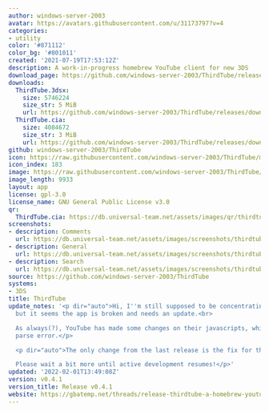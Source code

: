 ```yaml
---
author: windows-server-2003
avatar: https://avatars.githubusercontent.com/u/31173797?v=4
categories:
- utility
color: '#871112'
color_bg: '#801011'
created: '2021-07-19T17:53:12Z'
description: A work-in-progress homebrew YouTube client for new 3DS
download_page: https://github.com/windows-server-2003/ThirdTube/releases
downloads:
  ThirdTube.3dsx:
    size: 5746224
    size_str: 5 MiB
    url: https://github.com/windows-server-2003/ThirdTube/releases/download/v0.4.1/ThirdTube.3dsx
  ThirdTube.cia:
    size: 4084672
    size_str: 3 MiB
    url: https://github.com/windows-server-2003/ThirdTube/releases/download/v0.4.1/ThirdTube.cia
github: windows-server-2003/ThirdTube
icon: https://raw.githubusercontent.com/windows-server-2003/ThirdTube/main/resource/icon.png
icon_index: 183
image: https://raw.githubusercontent.com/windows-server-2003/ThirdTube/main/resource/banner.png
image_length: 9933
layout: app
license: gpl-3.0
license_name: GNU General Public License v3.0
qr:
  ThirdTube.cia: https://db.universal-team.net/assets/images/qr/thirdtube-cia.png
screenshots:
- description: Comments
  url: https://db.universal-team.net/assets/images/screenshots/thirdtube/comments.png
- description: General
  url: https://db.universal-team.net/assets/images/screenshots/thirdtube/general.png
- description: Search
  url: https://db.universal-team.net/assets/images/screenshots/thirdtube/search.png
source: https://github.com/windows-server-2003/ThirdTube
systems:
- 3DS
title: ThirdTube
update_notes: '<p dir="auto">Hi, I''m still supposed to be concentrating on my things,
  but it seems the app is broken and needs an update.<br>

  As always(?), YouTube has made some changes on their javascripts, which caused a
  parse error.</p>

  <p dir="auto">The only change from the last release is the fix for the parse issue.<br>

  Please wait a bit more until active development resumes!</p>'
updated: '2022-02-01T13:49:08Z'
version: v0.4.1
version_title: Release v0.4.1
website: https://gbatemp.net/threads/release-thirdtube-a-homebrew-youtube-client-for-the-new-3ds.591696/
---
```

